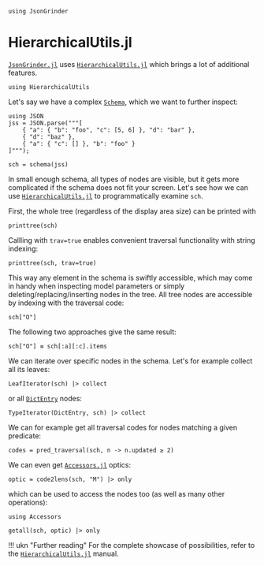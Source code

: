 ```@setup hierarchical
using JsonGrinder
```

# HierarchicalUtils.jl

[`JsonGrinder.jl`](https://github.com/CTUAvastLab/JsonGrinder.jl) uses
[`HierarchicalUtils.jl`](https://github.com/CTUAvastLab/HierarchicalUtils.jl) which brings a lot of
additional features.

```@example hierarchical
using HierarchicalUtils
```

Let's say we have a complex [`Schema`](@ref), which we want to further inspect:

```@repl hierarchical
using JSON
jss = JSON.parse("""[
    { "a": { "b": "foo", "c": [5, 6] }, "d": "bar" },
    { "d": "baz" },
    { "a": { "c": [] }, "b": "foo" }
]""");

sch = schema(jss)
```

In small enough schema, all types of nodes are visible, but it gets more complicated if the schema
does not fit your screen. Let's see how we can use
[`HierarchicalUtils.jl`](https://github.com/CTUAvastLab/HierarchicalUtils.jl) to programmatically
examine `sch`.

First, the whole tree (regardless of the display area size) can be printed with

```@repl hierarchical
printtree(sch)
```

Callling with `trav=true` enables convenient traversal functionality with string indexing:

```@repl hierarchical
printtree(sch, trav=true)
```

This way any element in the schema is swiftly accessible, which may come in handy when inspecting
model parameters or simply deleting/replacing/inserting nodes in the tree. All tree nodes are
accessible by indexing with the traversal code:

```@repl hierarchical
sch["O"]
```

The following two approaches give the same result:

```@repl hierarchical
sch["O"] ≡ sch[:a][:c].items
```

We can iterate over specific nodes in the schema. Let's for example collect all its leaves:

```@repl hierarchical
LeafIterator(sch) |> collect
```

or all [`DictEntry`](@ref) nodes:

```@repl hierarchical
TypeIterator(DictEntry, sch) |> collect
```

We can for example get all traversal codes for nodes matching a given predicate:

```@repl hierarchical
codes = pred_traversal(sch, n -> n.updated ≥ 2)
```

We can even get [`Accessors.jl`](https://github.com/JuliaObjects/Accessors.jl) optics:

```@repl hierarchical
optic = code2lens(sch, "M") |> only
```

which can be used to access the nodes too (as well as many other operations):

```@example hierarchical
using Accessors
```

```@repl hierarchical
getall(sch, optic) |> only
```

!!! ukn "Further reading"
    For the complete showcase of possibilities, refer to the [`HierarchicalUtils.jl`](https://github.com/CTUAvastLab/HierarchicalUtils.jl) manual.
